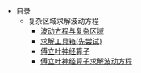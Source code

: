 * 目录
    * 复杂区域求解波动方程
        * [波动方程与复杂区域](Interpretable_machine_learning44/task01.md) 
        * [求解工具箱(先尝试)](Interpretable_machine_learning44/task02.md) 
        * [傅立叶神经算子](Interpretable_machine_learning44/task03.md)
        * [傅立叶神经算子求解波动方程](Interpretable_machine_learning44/task04.md) 
    
